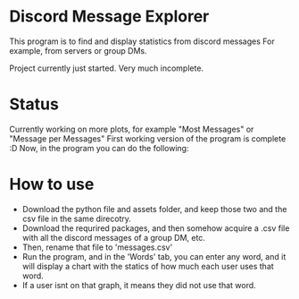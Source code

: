 # Discord Message Explorer

This program is to find and display statistics from discord messages
For example, from servers or group DMs.

Project currently just started. Very much incomplete.

# Status

Currently working on more plots, for example "Most Messages" or "Message per Messages"
First working version of the program is complete :D Now, in the program you can do the following:

# How to use

- Download the python file and assets folder, and keep those two and the csv file in the same direcotry.
- Download the requrired packages, and then somehow acquire a .csv file with all the discord messages of a group DM, etc.
- Then, rename that file to 'messages.csv'
- Run the program, and in the 'Words' tab, you can enter any word, and it will display a chart with the statics of how much each user uses that word.
- If a user isnt on that graph, it means they did not use that word. 
